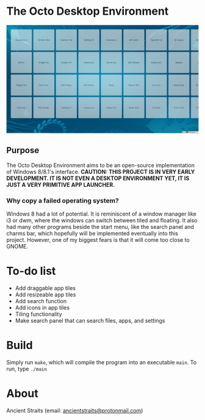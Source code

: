 # The Octo Desktop Environment
![Screenshot](.screenshot.png)

## Purpose
The Octo Desktop Environment aims to be an open-source implementation of Windows 8/8.1's interface.
**CAUTION: THIS PROJECT IS IN VERY EARLY DEVELOPMENT. IT IS NOT EVEN A DESKTOP ENVIRONMENT YET, IT IS JUST A VERY PRIMITIVE APP LAUNCHER.**

### Why copy a failed operating system?
Windows 8 had a lot of potential. It is reminiscent of a window manager like i3 or dwm, where the windows can switch between tiled and floating. It also had many other programs beside the start menu, like the search panel and charms bar, which hopefully will be implemented eventually into this project. However, one of my biggest fears is that it will come too close to GNOME.

# To-do list
- Add draggable app tiles
- Add resizeable app tiles
- Add search function
- Add icons in app tiles
- Tiling functionality
- Make search panel that can search files, apps, and settings

# Build
Simply run `make`, which will compile the program into an executable `main`. To run, type `./main`

# About
Ancient Straits (email: ancientstraits@protonmail.com)